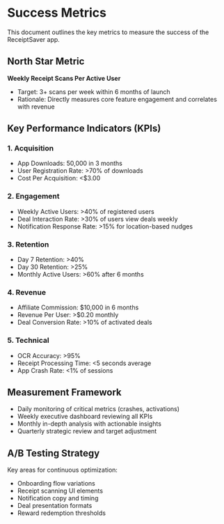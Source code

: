 # Success Metrics

This document outlines the key metrics to measure the success of the ReceiptSaver app.

## North Star Metric

**Weekly Receipt Scans Per Active User**
- Target: 3+ scans per week within 6 months of launch
- Rationale: Directly measures core feature engagement and correlates with revenue

## Key Performance Indicators (KPIs)

### 1. Acquisition
- App Downloads: 50,000 in 3 months
- User Registration Rate: >70% of downloads
- Cost Per Acquisition: <$3.00

### 2. Engagement
- Weekly Active Users: >40% of registered users
- Deal Interaction Rate: >30% of users view deals weekly
- Notification Response Rate: >15% for location-based nudges

### 3. Retention
- Day 7 Retention: >40%
- Day 30 Retention: >25%
- Monthly Active Users: >60% after 6 months

### 4. Revenue
- Affiliate Commission: $10,000 in 6 months
- Revenue Per User: >$0.20 monthly
- Deal Conversion Rate: >10% of activated deals

### 5. Technical
- OCR Accuracy: >95%
- Receipt Processing Time: <5 seconds average
- App Crash Rate: <1% of sessions

## Measurement Framework

- Daily monitoring of critical metrics (crashes, activations)
- Weekly executive dashboard reviewing all KPIs
- Monthly in-depth analysis with actionable insights
- Quarterly strategic review and target adjustment

## A/B Testing Strategy

Key areas for continuous optimization:
- Onboarding flow variations
- Receipt scanning UI elements
- Notification copy and timing
- Deal presentation formats
- Reward redemption thresholds
